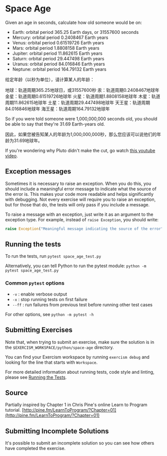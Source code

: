 # Space Age

Given an age in seconds, calculate how old someone would be on:

   - Earth: orbital period 365.25 Earth days, or 31557600 seconds
   - Mercury: orbital period 0.2408467 Earth years
   - Venus: orbital period 0.61519726 Earth years
   - Mars: orbital period 1.8808158 Earth years
   - Jupiter: orbital period 11.862615 Earth years
   - Saturn: orbital period 29.447498 Earth years
   - Uranus: orbital period 84.016846 Earth years
   - Neptune: orbital period 164.79132 Earth years

给定年龄（以秒为单位），请计算某人的年龄：

地球：轨道周期365.25地球日，或31557600秒
汞：轨道周期0.2408467地球年
金星：轨道周期0.61519726地球年
火星：轨道周期1.8808158地球年
木星：轨道周期11.862615地球年
土星：轨道周期29.447498地球年
天王星：轨道周期84.016846地球年
海王星：轨道周期164.79132地球年

So if you were told someone were 1,000,000,000 seconds old, you should
be able to say that they're 31.69 Earth-years old.

因此，如果您被告知某人的年龄为1,000,000,000秒，那么您应该可以说他们的年龄为31.69地球年。

If you're wondering why Pluto didn't make the cut, go watch [this
youtube video](http://www.youtube.com/watch?v=Z_2gbGXzFbs).


## Exception messages

Sometimes it is necessary to raise an exception. When you do this, you should include a meaningful error message to
indicate what the source of the error is. This makes your code more readable and helps significantly with debugging. Not
every exercise will require you to raise an exception, but for those that do, the tests will only pass if you include
a message.

To raise a message with an exception, just write it as an argument to the exception type. For example, instead of
`raise Exception`, you should write:

```python
raise Exception("Meaningful message indicating the source of the error")
```

## Running the tests

To run the tests, run `pytest space_age_test.py`

Alternatively, you can tell Python to run the pytest module:
`python -m pytest space_age_test.py`

### Common `pytest` options

- `-v` : enable verbose output
- `-x` : stop running tests on first failure
- `--ff` : run failures from previous test before running other test cases

For other options, see `python -m pytest -h`

## Submitting Exercises

Note that, when trying to submit an exercise, make sure the solution is in the `$EXERCISM_WORKSPACE/python/space-age` directory.

You can find your Exercism workspace by running `exercism debug` and looking for the line that starts with `Workspace`.

For more detailed information about running tests, code style and linting,
please see [Running the Tests](http://exercism.io/tracks/python/tests).

## Source

Partially inspired by Chapter 1 in Chris Pine's online Learn to Program tutorial. [http://pine.fm/LearnToProgram/?Chapter=01](http://pine.fm/LearnToProgram/?Chapter=01)

## Submitting Incomplete Solutions

It's possible to submit an incomplete solution so you can see how others have completed the exercise.
